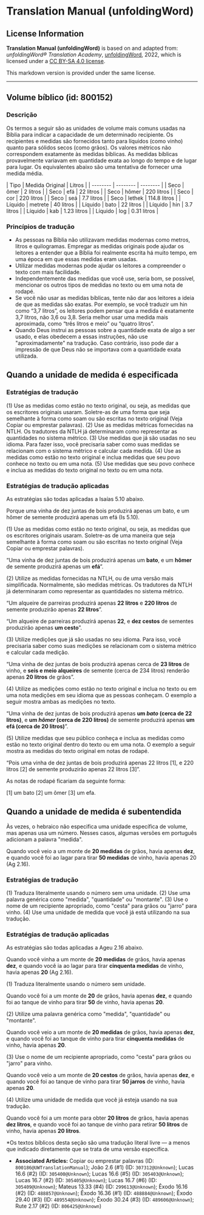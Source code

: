 # Translation Manual (unfoldingWord)

## License Information

**Translation Manual (unfoldingWord)** is based on and adapted from: _unfoldingWord® Translation Academy_, [unfoldingWord](https://unfoldingword.org/utw), 2022, which is licensed under a [CC BY-SA 4.0 license](https://creativecommons.org/licenses/by-sa/4.0/legalcode.en).

This markdown version is provided under the same license.



--------------------------------

## Volume bíblico (id: 800152)

### Descrição

Os termos a seguir são as unidades de volume mais comuns usadas na Bíblia para indicar a capacidade de um determinado recipiente. Os recipientes e medidas são fornecidos tanto para líquidos (como vinho) quanto para sólidos secos (como grãos). Os valores métricos não correspondem exatamente às medidas bíblicas. As medidas bíblicas provavelmente variavam em quantidade exata ao longo do tempo e de lugar para lugar. Os equivalentes abaixo são uma tentativa de fornecer uma medida média.

\| Tipo \| Medida Original \| Litros \| \| \-\-\-\-\-\-\-\- \| \-\-\-\-\-\-\-\- \| \-\-\-\-\-\-\-\- \| \| Seco \| ômer \| 2 litros \| \| Seco \| efá \| 22 litros \| \| Seco \| hômer \| 220 litros \| \| Seco \| cor \| 220 litros \| \| Seco \| seá \| 7\.7 litros \| \| Seco \| lethek \| 114\.8 litros \| \| Líquido \| metrete \| 40 litros \| \| Líquido \| bato \| 22 litros \| \| Líquido \| hin \| 3\.7 litros \| \| Líquido \| kab \| 1\.23 litros \| \| Líquido \| log \| 0\.31 litros \|

### Princípios de tradução

* As pessoas na Bíblia não utilizavam medidas modernas como metros, litros e quilogramas. Empregar as medidas originais pode ajudar os leitores a entender que a Bíblia foi realmente escrita há muito tempo, em uma época em que essas medidas eram usadas.
* Utilizar medidas modernas pode ajudar os leitores a compreender o texto com mais facilidade.
* Independentemente das medidas que você use, seria bom, se possível, mencionar os outros tipos de medidas no texto ou em uma nota de rodapé.
* Se você não usar as medidas bíblicas, tente não dar aos leitores a ideia de que as medidas são exatas. Por exemplo, se você traduzir um hin como “3,7 litros”, os leitores podem pensar que a medida é exatamente 3,7 litros, não 3,6 ou 3,8\. Seria melhor usar uma medida mais aproximada, como “três litros e meio” ou “quatro litros”.
* Quando Deus instrui as pessoas sobre a quantidade exata de algo a ser usado, e elas obedecem a essas instruções, não use "aproximadamente" na tradução. Caso contrário, isso pode dar a impressão de que Deus não se importava com a quantidade exata utilizada.

Quando a unidade de medida é especificada
-----------------------------------------

### Estratégias de tradução

(1\) Use as medidas como estão no texto original, ou seja, as medidas que os escritores originais usaram. Soletre\-as de uma forma que seja semelhante à forma como soam ou são escritas no texto original (Veja Copiar ou emprestar palavras). (2\) Use as medidas métricas fornecidas na NTLH. Os tradutores da NTLH já determinaram como representar as quantidades no sistema métrico. (3\) Use medidas que já são usadas no seu idioma. Para fazer isso, você precisaria saber como suas medidas se relacionam com o sistema métrico e calcular cada medida. (4\) Use as medidas como estão no texto original e inclua medidas que seu povo conhece no texto ou em uma nota. (5\) Use medidas que seu povo conhece e inclua as medidas do texto original no texto ou em uma nota.

### Estratégias de tradução aplicadas

As estratégias são todas aplicadas a Isaías 5\.10 abaixo.

Porque uma vinha de dez juntas de bois produzirá apenas um bato, e um hômer de semente produzirá apenas um efá (Is 5\.10\).

(1\) Use as medidas como estão no texto original, ou seja, as medidas que os escritores originais usaram. Soletre\-as de uma maneira que seja semelhante à forma como soam ou são escritas no texto original (Veja Copiar ou emprestar palavras).

“Uma vinha de dez juntas de bois produzirá apenas um **bato**, e um **hômer** de semente produzirá apenas um **efá**”.

(2\) Utilize as medidas fornecidas na NTLH, ou de uma versão mais simplificada. Normalmente, são medidas métricas. Os tradutores da NTLH já determinaram como representar as quantidades no sistema métrico.

“Um alqueire de parreiras produzirá apenas **22 litros** e **220 litros** de semente produzirão apenas **22 litros**”.

“Um alqueire de parreiras produzirá apenas **22**, e **dez cestos** de sementes produzirão apenas **um cesto**”.

(3\) Utilize medições que já são usadas no seu idioma. Para isso, você precisaria saber como suas medições se relacionam com o sistema métrico e calcular cada medição.

“Uma vinha de dez juntas de bois produzirá apenas cerca de **23 litros** de vinho, e **seis e meio alqueires** de semente (cerca de 234 litros) renderão apenas **20 litros** de grãos”.

(4\) Utilize as medições como estão no texto original e inclua no texto ou em uma nota medições em seu idioma que as pessoas conheçam. O exemplo a seguir mostra ambas as medições no texto.

“Uma vinha de dez juntas de bois produzirá apenas **um *bato* (cerca de 22 litros)**, e **um *hômer* (cerca de 220 litros)** de semente produzirá apenas **um efá (cerca de 20 litros)**”.

(5\) Utilize medidas que seu público conheça e inclua as medidas como estão no texto original dentro do texto ou em uma nota. O exemplo a seguir mostra as medidas do texto original em notas de rodapé.

“Pois uma vinha de dez juntas de bois produzirá apenas 22 litros \[1], e 220 litros \[2] de semente produzirão apenas 22 litros \[3]”.

As notas de rodapé ficariam da seguinte forma:

\[1] um bato \[2] um ômer \[3] um efa.

Quando a unidade de medida é subentendida
-----------------------------------------

Às vezes, o hebraico não especifica uma unidade específica de volume, mas apenas usa um número. Nesses casos, algumas versões em português adicionam a palavra "medida".

Quando você veio a um monte de **20 medidas** de grãos, havia apenas **dez**, e quando você foi ao lagar para tirar **50 medidas** de vinho, havia apenas 20 (Ag 2\.16\).

### Estratégias de tradução

(1\) Traduza literalmente usando o número sem uma unidade. (2\) Use uma palavra genérica como "medida", "quantidade" ou "montante". (3\) Use o nome de um recipiente apropriado, como "cesta" para grãos ou "jarro" para vinho. (4\) Use uma unidade de medida que você já está utilizando na sua tradução.

### Estratégias de tradução aplicadas

As estratégias são todas aplicadas a Ageu 2\.16 abaixo.

Quando você vinha a um monte de **20 medidas** de grãos, havia apenas **dez**, e quando você ia ao lagar para tirar **cinquenta medidas** de vinho, havia apenas **20** (Ag 2\.16\).

(1\) Traduza literalmente usando o número sem unidade.

Quando você foi a um monte de **20** de grãos, havia apenas **dez**, e quando foi ao tanque de vinho para tirar **50** de vinho, havia apenas **20**.

(2\) Utilize uma palavra genérica como "medida", "quantidade" ou "montante".

Quando você veio a um monte de **20 medidas** de grãos, havia apenas **dez**, e quando você foi ao tanque de vinho para tirar **cinquenta medidas** de vinho, havia apenas **20**.

(3\) Use o nome de um recipiente apropriado, como "cesta" para grãos ou "jarro" para vinho.

Quando você veio a um monte de **20 cestos** de grãos, havia apenas **dez**, e quando você foi ao tanque de vinho para tirar **50 jarros** de vinho, havia apenas **20**.

(4\) Utilize uma unidade de medida que você já esteja usando na sua tradução.

Quando você foi a um monte para obter **20 litros** de grãos, havia apenas **dez litros**, e quando você foi ao tanque de vinho para retirar **50 litros** de vinho, havia apenas **20 litros**.

\*Os textos bíblicos desta seção são uma tradução literal livre — a menos que indicado diretamente que se trata de uma versão específica.

* **Associated Articles:** Copiar ou emprestar palavras (ID: `800186@UWTranslationManual`); João 2.6 (#1) (ID: `307312@Unknown`); Lucas 16.6 (#2) (ID: `305400@Unknown`); Lucas 16.6 (#5) (ID: `305403@Unknown`); Lucas 16.7 (#2) (ID: `305405@Unknown`); Lucas 16.7 (#6) (ID: `305409@Unknown`); Mateus 13.33 (#4) (ID: `299613@Unknown`); Êxodo 16.16 (#2) (ID: `488857@Unknown`); Êxodo 16.36 (#1) (ID: `488884@Unknown`); Êxodo 29.40 (#3) (ID: `489554@Unknown`); Êxodo 30.24 (#3) (ID: `489606@Unknown`); Rute 2.17 (#2) (ID: `806425@Unknown`)

